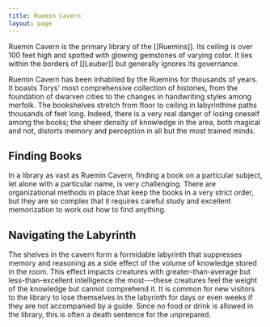 ```yaml
---
title: Ruemin Cavern
layout: page
---
```


Ruemin Cavern is the primary library of the [[Ruemins]]. Its ceiling is over 100 feet high and spotted with glowing gemstones of varying color. It lies within the borders of [[Leuber]] but generally ignores its governance.

Ruemin Cavern has been inhabited by the Ruemins for thousands of years. It boasts Torys' most comprehensive collection of histories, from the foundation of dwarven cities to the changes in handwriting styles among merfolk. The bookshelves stretch from floor to ceiling in labyrinthine paths thousands of feet long. Indeed, there is a very real danger of losing oneself among the books; the sheer density of knowledge in the area, both magical and not, distorts memory and perception in all but the most trained minds.

## Finding Books

In a library as vast as Ruemin Cavern, finding a book on a particular subject, let alone with a particular name, is very challenging. There are organizational methods in place that keep the books in a very strict order, but they are so complex that it requires careful study and excellent memorization to work out how to find anything.

## Navigating the Labyrinth

The shelves in the cavern form a formidable labyrinth that suppresses memory and reasoning as a side effect of the volume of knowledge stored in the room. This effect impacts creatures with greater-than-average but less-than-excellent intelligence the most---these creatures feel the weight of the knowledge but cannot comprehend it. It is common for new visitors to the library to lose themselves in the labyrinth for days or even weeks if they are not accompanied by a guide. Since no food or drink is allowed in the library, this is often a death sentence for the unprepared.
